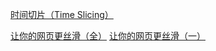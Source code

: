 [时间切片（Time Slicing）](https://github.com/berwin/Blog/issues/38)

[让你的网页更丝滑（全）](https://github.com/berwin/Blog/issues/39)
[让你的网页更丝滑（一）](https://github.com/berwin/Blog/issues/35)